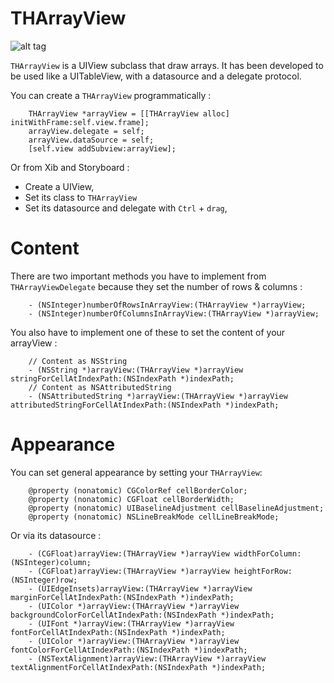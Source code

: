 THArrayView
===========


![alt tag](https://github.com/Tgy31/THArrayView/blob/master/screen.png)

`THArrayView` is a UIView subclass that draw arrays.
It has been developed to be used like a UITableView, with a datasource and a delegate protocol.

You can create a `THArrayView` programmatically : 


		THArrayView *arrayView = [[THArrayView alloc] initWithFrame:self.view.frame];
		arrayView.delegate = self;
		arrayView.dataSource = self;
		[self.view addSubview:arrayView];

Or from Xib and Storyboard : 

* Create a UIView,
* Set its class to `THArrayView`
* Set its datasource and delegate with `Ctrl` + `drag`,


Content
==========

There are two important methods you have to implement from `THArrayViewDelegate` because they set the number of rows & columns :

		- (NSInteger)numberOfRowsInArrayView:(THArrayView *)arrayView;
		- (NSInteger)numberOfColumnsInArrayView:(THArrayView *)arrayView;

You also have to implement one of these to set the content of your arrayView :

		// Content as NSString
		- (NSString *)arrayView:(THArrayView *)arrayView stringForCellAtIndexPath:(NSIndexPath *)indexPath;
		// Content as NSAttributedString
		- (NSAttributedString *)arrayView:(THArrayView *)arrayView attributedStringForCellAtIndexPath:(NSIndexPath *)indexPath;


Appearance
==========

You can set general appearance by setting your `THArrayView`:

		@property (nonatomic) CGColorRef cellBorderColor;
		@property (nonatomic) CGFloat cellBorderWidth;
		@property (nonatomic) UIBaselineAdjustment cellBaselineAdjustment;
		@property (nonatomic) NSLineBreakMode cellLineBreakMode;


Or via its datasource :

		- (CGFloat)arrayView:(THArrayView *)arrayView widthForColumn:(NSInteger)column;
		- (CGFloat)arrayView:(THArrayView *)arrayView heightForRow:(NSInteger)row;
		- (UIEdgeInsets)arrayView:(THArrayView *)arrayView marginForCellAtIndexPath:(NSIndexPath *)indexPath;
		- (UIColor *)arrayView:(THArrayView *)arrayView backgroundColorForCellAtIndexPath:(NSIndexPath *)indexPath;
		- (UIFont *)arrayView:(THArrayView *)arrayView fontForCellAtIndexPath:(NSIndexPath *)indexPath;
		- (UIColor *)arrayView:(THArrayView *)arrayView fontColorForCellAtIndexPath:(NSIndexPath *)indexPath;
		- (NSTextAlignment)arrayView:(THArrayView *)arrayView textAlignmentForCellAtIndexPath:(NSIndexPath *)indexPath;


